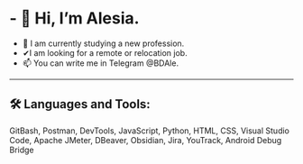 # - 👋 Hi, I’m Alesia.
- 👀 I am currently studying a new profession. 
- ✔I am looking for a remote or relocation job.
- 📫 You can write me in Telegram @BDAle.
---
## 🛠 Languages and Tools:
GitBash, Postman, DevTools, JavaScript, Python, HTML, CSS, Visual Studio Code, Apache JMeter, DBeaver, Obsidian, Jira, YouTrack, Android Debug Bridge


<!---
BaAlesia/BaAlesia is a ✨ special ✨ repository because its `README.md` (this file) appears on your GitHub profile.
You can click the Preview link to take a look at your changes.
--->
